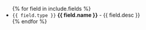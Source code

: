 <ul>
{% for field in include.fields %}
<li><code>{{ field.type }}</code> <strong>{{ field.name }}</strong> - {{ field.desc }}</li>
{% endfor %}
</ul>
